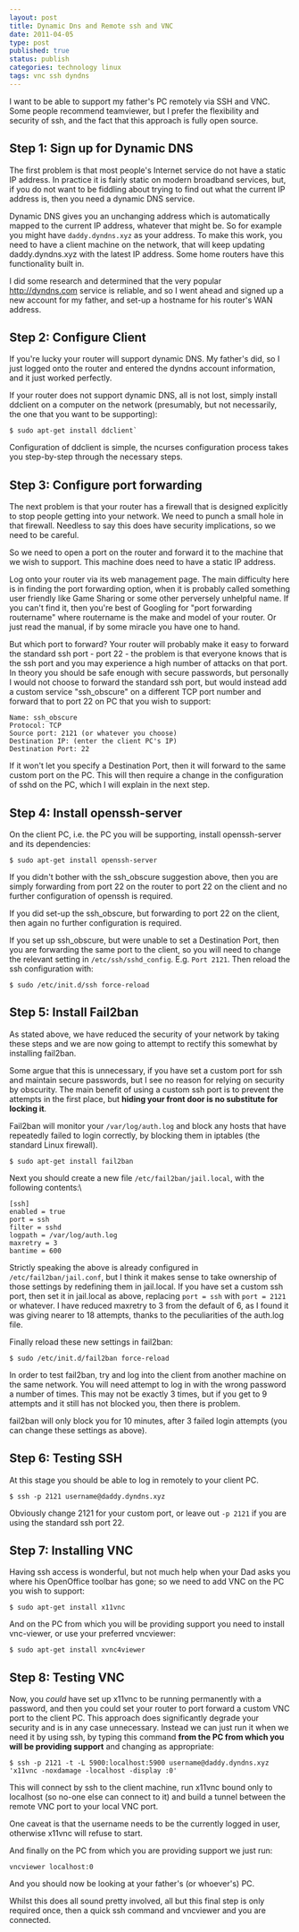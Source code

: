 ```yaml
--- 
layout: post 
title: Dynamic Dns and Remote ssh and VNC
date: 2011-04-05
type: post 
published: true 
status: publish
categories: technology linux
tags: vnc ssh dyndns
---
```


I want to be able to support my father's PC remotely via SSH and VNC.
Some people recommend teamviewer, but I prefer the flexibility and
security of ssh, and the fact that this approach is fully open source.

Step 1: Sign up for Dynamic DNS
-------------------------------

The first problem is that most people's Internet service do not have a
static IP address. In practice it is fairly static on modern broadband
services, but, if you do not want to be fiddling about trying to find
out what the current IP address is, then you need a dynamic DNS
service.

Dynamic DNS gives you an unchanging address which is automatically
mapped to the current IP address, whatever that might be. So for example
you might have `daddy.dyndns.xyz` as your address. To make this work,
you need to have a client machine on the network, that will keep
updating daddy.dyndns.xyz with the latest IP address. Some home routers
have this functionality built in.

I did some research and determined that the very popular
<http://dyndns.com> service is reliable, and so I went ahead and signed
up a new account for my father, and set-up a hostname for his router's
WAN address.

Step 2: Configure Client
------------------------

If you're lucky your router will support dynamic DNS. My father's did,
so I just logged onto the router and entered the dyndns account
information, and it just worked perfectly.

If your router does not support dynamic DNS, all is not lost, simply
install ddclient on a computer on the network (presumably, but not
necessarily, the one that you want to be supporting):

    $ sudo apt-get install ddclient`

Configuration of ddclient is simple, the ncurses configuration process
takes you step-by-step through the necessary steps.

Step 3: Configure port forwarding
---------------------------------

The next problem is that your router has a firewall that is designed
explicitly to stop people getting into your network. We need to punch a
small hole in that firewall. Needless to say this does have security
implications, so we need to be careful.

So we need to open a port on the router and forward it to the machine
that we wish to support. This machine does need to have a static IP
address.

Log onto your router via its web management page. The main difficulty
here is in finding the port forwarding option, when it is probably
called something user friendly like Game Sharing or some other
perversely unhelpful name. If you can't find it, then you're best of
Googling for "port forwarding routername" where routername is the make
and model of your router. Or just read the manual, if by some miracle
you have one to hand.

But which port to forward? Your router will probably make it easy to
forward the standard ssh port - port 22 - the problem is that everyone
knows that is the ssh port and you may experience a high number of
attacks on that port. In theory you should be safe enough with secure
passwords, but personally I would not choose to forward the standard ssh
port, but would instead add a custom service "ssh\_obscure" on a
different TCP port number and forward that to port 22 on PC that you
wish to support:

    Name: ssh_obscure
    Protocol: TCP
    Source port: 2121 (or whatever you choose)
    Destination IP: (enter the client PC's IP)
    Destination Port: 22

If it won't let you specify a Destination Port, then it will forward to
the same custom port on the PC. This will then require a change in the
configuration of sshd on the PC, which I will explain in the next step.

Step 4: Install openssh-server
------------------------------

On the client PC, i.e. the PC you will be supporting, install
openssh-server and its dependencies:

    $ sudo apt-get install openssh-server

If you didn't bother with the ssh_obscure suggestion above, then you
are simply forwarding from port 22 on the router to port 22 on the
client and no further configuration of openssh is required.

If you did set-up the ssh_obscure, but forwarding to port 22 on the
client, then again no further configuration is required.

If you set up ssh_obscure, but were unable to set a Destination Port,
then you are forwarding the same port to the client, so you will need to
change the relevant setting in `/etc/ssh/sshd_config`. E.g. `Port 2121`.
Then reload the ssh configuration with:

    $ sudo /etc/init.d/ssh force-reload

Step 5: Install Fail2ban
------------------------

As stated above, we have reduced the security of your network by taking
these steps and we are now going to attempt to rectify this somewhat by
installing fail2ban.

Some argue that this is unnecessary, if you have set a custom port for
ssh and maintain secure passwords, but I see no reason for relying on
security by obscurity. The main benefit of using a custom ssh port is to
prevent the attempts in the first place, but **hiding your front door is
no substitute for locking it**.

Fail2ban will monitor your `/var/log/auth.log` and block any hosts that
have repeatedly failed to login correctly, by blocking them in iptables
(the standard Linux firewall).

    $ sudo apt-get install fail2ban

Next you should create a new file `/etc/fail2ban/jail.local`, with the
following contents:\

    [ssh]
    enabled = true
    port = ssh
    filter = sshd
    logpath = /var/log/auth.log
    maxretry = 3
    bantime = 600

Strictly speaking the above is already configured in
`/etc/fail2ban/jail.conf`, but I think it makes sense to take ownership
of those settings by redefining them in jail.local. If you have set a
custom ssh port, then set it in jail.local as above, replacing 
`port = ssh` with `port = 2121` or whatever. I have reduced maxretry to 3 from
the default of 6, as I found it was giving nearer to 18 attempts, thanks
to the peculiarities of the auth.log file.

Finally reload these new settings in fail2ban:

    $ sudo /etc/init.d/fail2ban force-reload

In order to test fail2ban, try and log into the client from another
machine on the same network. You will need attempt to log in with the
wrong password a number of times. This may not be exactly 3 times, but
if you get to 9 attempts and it still has not blocked you, then there is
problem.

fail2ban will only block you for 10 minutes, after 3 failed login
attempts (you can change these settings as above).

Step 6: Testing SSH
-------------------

At this stage you should be able to log in remotely to your client PC.

    $ ssh -p 2121 username@daddy.dyndns.xyz

Obviously change 2121 for your custom port, or leave out `-p 2121` if
you are using the standard ssh port 22.

Step 7: Installing VNC
----------------------

Having ssh access is wonderful, but not much help when your Dad asks you
where his OpenOffice toolbar has gone; so we need to add VNC on the PC
you wish to support:

    $ sudo apt-get install x11vnc

And on the PC from which you will be providing support you need to
install vnc-viewer, or use your preferred vncviewer:

    $ sudo apt-get install xvnc4viewer

Step 8: Testing VNC
-------------------

Now, you *could* have set up x11vnc to be running permanently with a
password, and then you could set your router to port forward a custom
VNC port to the client PC. This approach does significantly degrade your
security and is in any case unnecessary. Instead we can just run it when
we need it by using ssh, by typing this command **from the PC from which
you will be providing support** and changing as appropriate:

    $ ssh -p 2121 -t -L 5900:localhost:5900 username@daddy.dyndns.xyz 'x11vnc -noxdamage -localhost -display :0'

This will connect by ssh to the client machine, run x11vnc bound only to
localhost (so no-one else can connect to it) and build a tunnel between
the remote VNC port to your local VNC port.

One caveat is that the username needs to be the currently logged in
user, otherwise x11vnc will refuse to start.

And finally on the PC from which you are providing support we just run:

    vncviewer localhost:0

And you should now be looking at your father's (or whoever's) PC.

Whilst this does all sound pretty involved, all but this final step is
only required once, then a quick ssh command and vncviewer and you are
connected.

